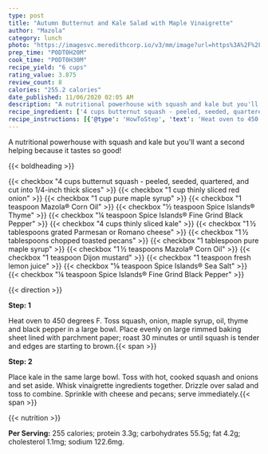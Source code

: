 ```yaml
---
type: post
title: "Autumn Butternut and Kale Salad with Maple Vinaigrette"
author: "Mazola"
category: lunch
photo: "https://imagesvc.meredithcorp.io/v3/mm/image?url=https%3A%2F%2Fimages.media-allrecipes.com%2Fuserphotos%2F2880876.jpg"
prep_time: "P0DT0H20M"
cook_time: "P0DT0H30M"
recipe_yield: "6 cups"
rating_value: 3.875
review_count: 8
calories: "255.2 calories"
date_published: 11/06/2020 02:05 AM
description: "A nutritional powerhouse with squash and kale but you'll want a second helping because it tastes so good!"
recipe_ingredient: ['4 cups butternut squash - peeled, seeded, quartered, and cut into 1/4-inch thick slices', '1 cup thinly sliced red onion', '1 cup pure maple syrup', '1 teaspoon Mazola® Corn Oil', '½ teaspoon Spice Islands® Thyme', '¼ teaspoon Spice Islands® Fine Grind Black Pepper', '4 cups thinly sliced kale', '1\u2009½ tablespoons grated Parmesan or Romano cheese', '1\u2009½ tablespoons chopped toasted pecans', '1 tablespoon pure maple syrup', '1\u2009½ teaspoons Mazola® Corn Oil', '1 teaspoon Dijon mustard', '1 teaspoon fresh lemon juice', '⅛ teaspoon Spice Islands® Sea Salt', '¼ teaspoon Spice Islands® Fine Grind Black Pepper']
recipe_instructions: [{'@type': 'HowToStep', 'text': 'Heat oven to 450 degrees F. Toss squash, onion, maple syrup, oil, thyme and black pepper in a large bowl. Place evenly on large rimmed baking sheet lined with parchment paper; roast 30 minutes or until squash is tender and edges are starting to brown.\n'}, {'@type': 'HowToStep', 'text': 'Place kale in the same large bowl. Toss with hot, cooked squash and onions and set aside. Whisk vinaigrette ingredients together. Drizzle over salad and toss to combine. Sprinkle with cheese and pecans; serve immediately.\n'}]
---
```


A nutritional powerhouse with squash and kale but you'll want a second helping because it tastes so good! 

{{< boldheading >}}

{{< checkbox "4 cups butternut squash - peeled, seeded, quartered, and cut into 1/4-inch thick slices" >}}
{{< checkbox "1 cup thinly sliced red onion" >}}
{{< checkbox "1 cup pure maple syrup" >}}
{{< checkbox "1 teaspoon Mazola® Corn Oil" >}}
{{< checkbox "½ teaspoon Spice Islands® Thyme" >}}
{{< checkbox "¼ teaspoon Spice Islands® Fine Grind Black Pepper" >}}
{{< checkbox "4 cups thinly sliced kale" >}}
{{< checkbox "1 ½ tablespoons grated Parmesan or Romano cheese" >}}
{{< checkbox "1 ½ tablespoons chopped toasted pecans" >}}
{{< checkbox "1 tablespoon pure maple syrup" >}}
{{< checkbox "1 ½ teaspoons Mazola® Corn Oil" >}}
{{< checkbox "1 teaspoon Dijon mustard" >}}
{{< checkbox "1 teaspoon fresh lemon juice" >}}
{{< checkbox "⅛ teaspoon Spice Islands® Sea Salt" >}}
{{< checkbox "¼ teaspoon Spice Islands® Fine Grind Black Pepper" >}}


{{< direction >}}

**Step: 1**

Heat oven to 450 degrees F. Toss squash, onion, maple syrup, oil, thyme and black pepper in a large bowl. Place evenly on large rimmed baking sheet lined with parchment paper; roast 30 minutes or until squash is tender and edges are starting to brown.{{< span >}}

**Step: 2**

Place kale in the same large bowl. Toss with hot, cooked squash and onions and set aside. Whisk vinaigrette ingredients together. Drizzle over salad and toss to combine. Sprinkle with cheese and pecans; serve immediately.{{< span >}}

{{< nutrition >}}

**Per Serving:** 255 calories; protein 3.3g; carbohydrates 55.5g; fat 4.2g; cholesterol 1.1mg; sodium 122.6mg.
